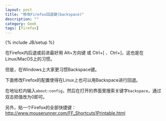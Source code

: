 ```yaml
---
layout: post
title: "修改Firefox回退键(backspace)"
description: ""
category: Geek
tags: [firefox]
---
```

{% include JB/setup %}

在Firefox内后退或前进最好用 Alt+方向键 或 Ctrl+[ 、Ctrl+]，这也是在Linux/MacOS上的习惯。

但是，在Windows上大家更习惯Backspace键。

下面修改Firefox的配置使得在Linux上也可以用Backspace进行回退。

在地址栏内输入`about:config`，然后在打开的界面里搜索关键字`backspace`，通过双击把值改为0即可。


另外，贴一个Firefox的全部快捷键： http://www.mouserunner.com/FF_Shortcuts1Printable.html